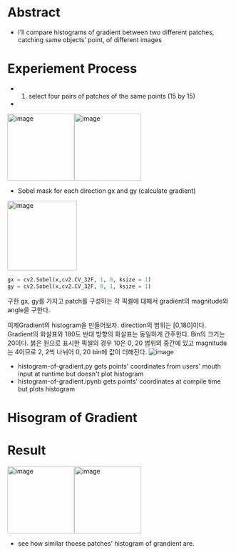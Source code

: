 

# Abstract
* I’ll compare histograms of gradient between two different patches, catching same objects’ point, of different images 

# Experiement Process

* 1) select four pairs of patches of the same points (15 by 15)
* 
<img width="150" alt="image" src="https://user-images.githubusercontent.com/76895949/160585761-b23c4f2d-b7d1-4893-8682-c3e23cdf4afb.png"><img width="150" alt="image" src="https://user-images.githubusercontent.com/76895949/160585782-be5236d8-17a4-4ade-8cda-9eac6d8b854c.png">

* Sobel mask for each direction gx and gy (calculate gradient)
<img width="156" alt="image" src="https://user-images.githubusercontent.com/76895949/160586537-64bb2986-8745-4313-8904-2f9021b76dc2.png">

```python
gx = cv2.Sobel(x,cv2.CV_32F, 1, 0, ksize = 1)
gy = cv2.Sobel(x,cv2.CV_32F, 0, 1, ksize = 1)
```
  
구한 gx, gy를 가지고 patch를 구성하는 각 픽셀에 대해서 gradient의 magnitude와 angle을 구한다. 
 
이제Gradient의 histogram을 만들어보자. direction의 범위는 [0,180]이다. Gradient의 화살표와 180도 반대 방향의 화살표는 동일하게 간주한다. Bin의 크기는 20이다. 붉은 원으로 표시한 픽셀의 경우 10은 0, 20 범위의 중간에 있고 magnitude는 4이므로 2, 2씩 나뉘어 0, 20 bin에 값이 더해진다.
![image](https://user-images.githubusercontent.com/76895949/160586383-0e69c564-f765-4cc6-8c0a-f44945c77aa6.png)


* histogram-of-gradient.py gets points' coordinates from users' mouth input at runtime but doesn't plot histogram
* histogram-of-gradient.ipynb gets points' coordinates at compile time but plots histogram



# Hisogram of Gradient

# Result
<img width="150" alt="image" src="https://user-images.githubusercontent.com/76895949/160544822-bc5228b1-008d-4721-b300-795fc8287ff9.png"><img width="150" alt="image" src="https://user-images.githubusercontent.com/76895949/160544838-777cc88d-37ea-41f8-8212-f9bb1b5224df.png">

* see how similar thoese patches' histogram of grandient are.
